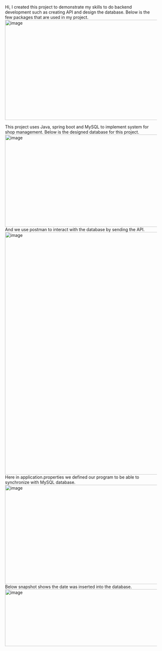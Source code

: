 Hi, I created this project to demonstrate my skills to do backend development such as creating API and design the database. 
Below is the few packages that are used in my project.
<img width="842" height="331" alt="image" src="https://github.com/user-attachments/assets/65c92ccd-5c65-47b5-bd6e-f8144fb93ac4" />

This project uses Java, spring boot and MySQL to implement system for shop management. Below is the designed database for this project.
<img width="1237" height="305" alt="image" src="https://github.com/user-attachments/assets/1ff69071-29f8-41f0-a514-4d0c448966f6" />
And we use postman to interact with the database by sending the API.
<img width="1851" height="801" alt="image" src="https://github.com/user-attachments/assets/bc797229-0b29-4a77-8108-040746ec0284" />
Here in application.properties we defined our program to be able to synchronize with MySQL database.
<img width="890" height="328" alt="image" src="https://github.com/user-attachments/assets/cdf633c9-9d96-4054-9729-5ab4b36a2cf9" />
Below snapshot shows the date was inserted into the database.
<img width="932" height="188" alt="image" src="https://github.com/user-attachments/assets/22814828-7c57-4bb2-a560-2824dbd0c4c9" />


